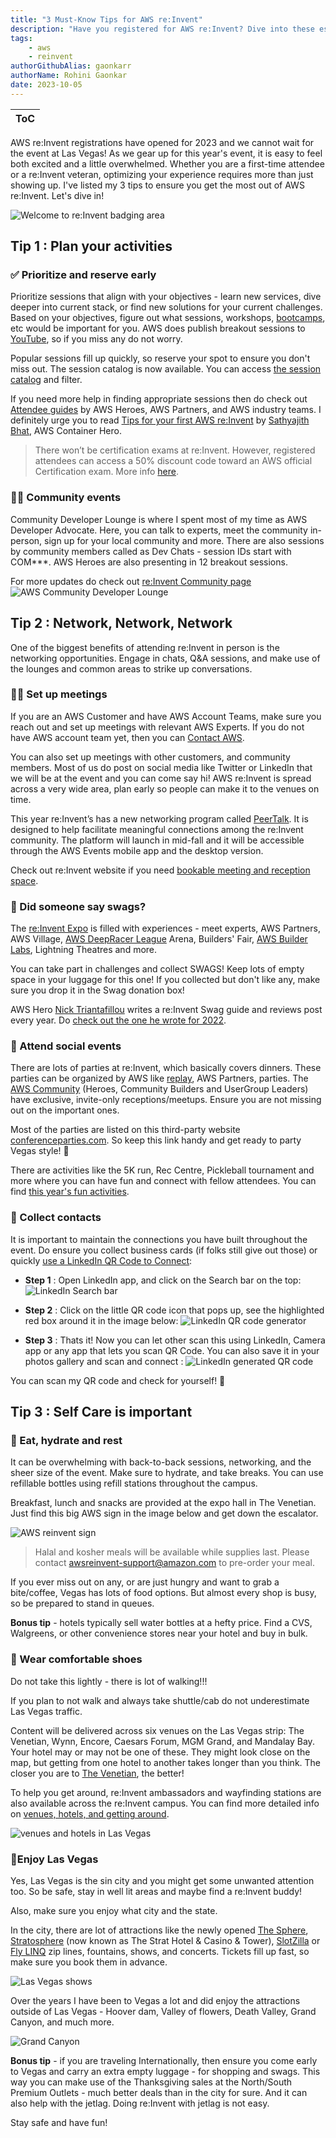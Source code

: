 ```yaml
---
title: "3 Must-Know Tips for AWS re:Invent"
description: "Have you registered for AWS re:Invent? Dive into these essential tips to maximize your experience and get the most out of the event"
tags:
    - aws
    - reinvent
authorGithubAlias: gaonkarr
authorName: Rohini Gaonkar
date: 2023-10-05
---
```


| ToC |
|-----|

AWS re:Invent registrations have opened for 2023 and we cannot wait for the event at Las Vegas!  As we gear up for this year's event, it is easy to feel both excited and a little overwhelmed. Whether you are a first-time attendee or a re:Invent veteran, optimizing your experience requires more than just showing up. I've listed my 3 tips to ensure you get the most out of AWS re:Invent. Let's dive in!

![Welcome to re:Invent badging area](images/reinvent-badging-area.jpg)

## Tip 1 : Plan your activities

### ✅ Prioritize and reserve early

 Prioritize sessions that align with your objectives - learn new services, dive deeper into current stack, or find new solutions for your current challenges. Based on your objectives, figure out what sessions, workshops, [bootcamps](https://reinvent.awsevents.com/learn/bootcamps/), etc would be important for you. AWS does publish breakout sessions to [YouTube](https://www.youtube.com/@AWSEventsChannel), so if you miss any do not worry.

 Popular sessions fill up quickly, so reserve your spot to ensure you don't miss out. The session catalog is now available. You can access [the session catalog](https://reinvent.awsevents.com/session-catalog/) and filter.

 If you need more help in finding appropriate sessions then do check out [Attendee guides](https://reinvent.awsevents.com/learn/attendee-guides/?trk=9798ed69-1e88-43ce-9331-412979cf6c70) by AWS Heroes, AWS Partners, and AWS industry teams. I definitely urge you to read [Tips for your first AWS re:Invent](https://reinvent.awsevents.com/learn/attendee-guides/reliability-engineering/?trk=9798ed69-1e88-43ce-9331-412979cf6c70) by [Sathyajith Bhat](https://aws.amazon.com/developer/community/heroes/sathyajith-bhat/?did=dh_card&trk=dh_card), AWS Container Hero.

 > There won’t be certification exams at re:Invent.  However, registered attendees can access a 50% discount code toward an AWS official Certification exam. More info [here](https://reinvent.awsevents.com/community/aws-certified/).

### 👩‍💻 Community events

Community Developer Lounge is where I spent most of my time as AWS Developer Advocate. Here, you can talk to experts, meet the community in-person, sign up for your local community and more. There are also sessions by community members called as Dev Chats - session IDs start with COM***. AWS Heroes are also presenting in 12 breakout sessions.

For more updates do check out [re:Invent Community page](https://reinvent.awsevents.com/community/#networking)
![AWS Community Developer Lounge](images/dev-lounge.jpg)

## Tip 2 : Network, Network, Network

One of the biggest benefits of attending re:Invent in person is the networking opportunities. Engage in chats, Q&A sessions, and make use of the lounges and common areas to strike up conversations.

### 🧑‍💻 Set up meetings

If you are an AWS Customer and have AWS Account Teams, make sure you reach out and set up meetings with relevant AWS Experts. If you do not have AWS account team yet, then you can [Contact AWS](https://aws.amazon.com/contact-us/).

You can also set up meetings with other customers, and community members. Most of us do post on social media like Twitter or LinkedIn that we will be at the event and you can come say hi! AWS re:Invent is spread across a very wide area, plan early so people can make it to the venues on time.

This year re:Invent’s has a new networking program called  [PeerTalk](https://reinvent.awsevents.com/learn/peertalk/). It is designed to help facilitate meaningful connections among the re:Invent community. The platform will launch in mid-fall and it will be accessible through the AWS Events mobile app and the desktop version.

Check out re:Invent website if you need [bookable meeting and reception space](https://reinvent.awsevents.com/bookable-meeting-space/).

### 🧦 Did someone say swags?

The [re:Invent Expo](https://reinvent.awsevents.com/learn/expo/) is filled with experiences - meet experts, AWS Partners, AWS Village, [AWS DeepRacer League](https://aws.amazon.com/deepracer/league/) Arena, Builders' Fair, [AWS Builder Labs](https://reinvent.awsevents.com/learn/aws-builder-labs/), Lightning Theatres and more.

You can take part in challenges and collect SWAGS!  Keep lots of empty space in your luggage for this one! If you collected but don't like any, make sure you drop it in the Swag donation box!

AWS Hero [Nick Triantafillou](https://aws.amazon.com/developer/community/heroes/nick-triantafillou/) writes a re:Invent Swag guide and reviews post every year. Do [check out the one he wrote for 2022](https://medium.com/@ntriantafillou/aws-re-invent-2022-swag-review-b9f908028e9c).

### 🪩 Attend social events

There are lots of parties at re:Invent, which basically covers dinners. These parties can be organized by AWS like [replay](https://reinvent.awsevents.com/community/replay/), AWS Partners, parties. The [AWS Community](https://aws.amazon.com/developer/community/?cards.sort-by=item.additionalFields.publishedDate&cards.sort-order=desc) (Heroes, Community Builders and UserGroup Leaders) have exclusive, invite-only receptions/meetups. Ensure you are not missing out on the important ones.

Most of the parties are listed on this third-party website [conferenceparties.com](https://conferenceparties.com/reinvent2023/). So keep this link handy and get ready to party Vegas style! 🥳

There are activities like the 5K run, Rec Centre, Pickleball tournament and more where you can have fun and connect with fellow attendees. You can find [this year's fun activities](https://reinvent.awsevents.com/community/#competition).

### 📇 Collect contacts

It is important to maintain the connections you have built throughout the event. Do ensure you collect business cards (if folks still give out those) or quickly [use a LinkedIn QR Code to Connect](https://www.linkedin.com/help/linkedin/answer/a525286/using-a-linkedin-qr-code-to-connect-with-members):

- **Step 1** : Open LinkedIn app, and click on the Search bar on the top:
    ![LinkedIn Search bar](images/linkedin-image-1.PNG)

- **Step 2** : Click on the little QR code icon that pops up, see the highlighted red box around it in the image below:
    ![LinkedIn QR code generator](images/linkedin-image-2.PNG)

- **Step 3** : Thats it! Now you can let other scan this using LinkedIn, Camera app or any app that lets you scan QR Code. You can also save it in your photos gallery and scan and connect :
![LinkedIn generated QR code](images/linkedin-image-3.PNG)

You can scan my QR code and check for yourself! 🙂

## Tip 3 : Self Care is important

### 🍔 Eat, hydrate and rest

It can be overwhelming with back-to-back sessions, networking, and the sheer size of the event. Make sure to hydrate, and take breaks. You can use refillable bottles using refill stations throughout the campus.

Breakfast, lunch and snacks are provided at the expo hall in The Venetian. Just find this big AWS sign in the image below and get down the escalator.

![AWS reinvent sign](images/aws-reinvent-sign.jpg)

> Halal and kosher meals will be available while supplies last. Please contact awsreinvent-support@amazon.com to pre-order your meal.

If you ever miss out on any, or are just hungry and want to grab a bite/coffee, Vegas has lots of food options. But almost every shop is busy, so be prepared to stand in queues.

**Bonus tip** - hotels typically sell water bottles at a hefty price. Find a CVS, Walgreens, or other convenience stores near your hotel and buy in bulk.

### 👟 Wear comfortable shoes

Do not take this lightly - there is lot of walking!!!

If you plan to not walk and always take shuttle/cab do not underestimate Las Vegas traffic.

Content will be delivered across six venues on the Las Vegas strip: The Venetian, Wynn, Encore, Caesars Forum, MGM Grand, and Mandalay Bay. Your hotel may or may not be one of these. They might look close on the map, but getting from one hotel to another takes longer than you think. The closer you are to [The Venetian](https://maps.app.goo.gl/SgufMSUXc8MG9fAJ9), the better!

To help you get around, re:Invent ambassadors and wayfinding stations are also available across the re:Invent campus. You can find more detailed info on [venues, hotels, and getting around](https://reinvent.awsevents.com/campus/).

![venues and hotels in Las Vegas](images/re-invent-hotel-map.jpg "Image from AWS re:Invent website")

### 🎰Enjoy Las Vegas

Yes, Las Vegas is the sin city and you might get some unwanted attention too. So be safe, stay in well lit areas and maybe find a re:Invent buddy!

Also, make sure you enjoy what city and the state.

In the city, there are lot of attractions like  the newly opened [The Sphere](https://www.thespherevegas.com/), [Stratosphere](https://thestrat.com/attractions) (now known as The Strat Hotel & Casino & Tower), [SlotZilla](https://vegasexperience.com/slotzilla-zip-line/) or [Fly LINQ](https://www.caesars.com/linq/things-to-do/attractions/fly-linq) zip lines, fountains, shows, and concerts. Tickets fill up fast, so make sure you book them in advance.

![Las Vegas shows](images/vegas-show.jpg)

Over the years I have been to Vegas a lot and did enjoy the attractions outside of Las Vegas - Hoover dam, Valley of flowers, Death Valley, Grand Canyon, and much more.

![Grand Canyon](images/grand-canyon.jpeg)

**Bonus tip** - if you are traveling Internationally, then ensure you come early to Vegas and carry an extra empty luggage - for shopping and swags. This way you can make use of the Thanksgiving sales at the North/South Premium Outlets - much better deals than in the city for sure. And it can also help with the jetlag. Doing re:Invent with jetlag is not easy.

Stay safe and have fun!
